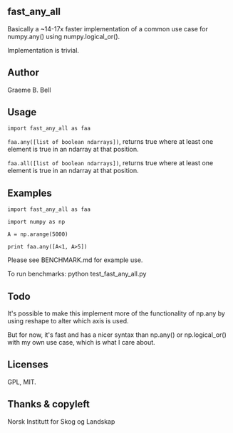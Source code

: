 fast_any_all
----

Basically a ~14-17x faster implementation of a common use case for numpy.any() using numpy.logical_or().

Implementation is trivial. 

Author
---

Graeme B. Bell

Usage
---

`import fast_any_all as faa`

`faa.any([list of boolean ndarrays])`, returns true where at least one element is true in an ndarray at that position.

`faa.all([list of boolean ndarrays])`, returns true where at least one element is true in an ndarray at that position.


Examples
---

`import fast_any_all as faa`

`import numpy as np`

`A = np.arange(5000)`

`print faa.any([A<1, A>5])`


Please see BENCHMARK.md for example use.

To run benchmarks: python test_fast_any_all.py 


Todo
---

It's possible to make this implement more of the functionality of np.any by using reshape to alter which axis is used.

But for now, it's fast and has a nicer syntax than np.any() or np.logical_or() with my own use case, which is what I care about.

Licenses
--

GPL, MIT.


Thanks & copyleft
---

Norsk Institutt for Skog og Landskap
